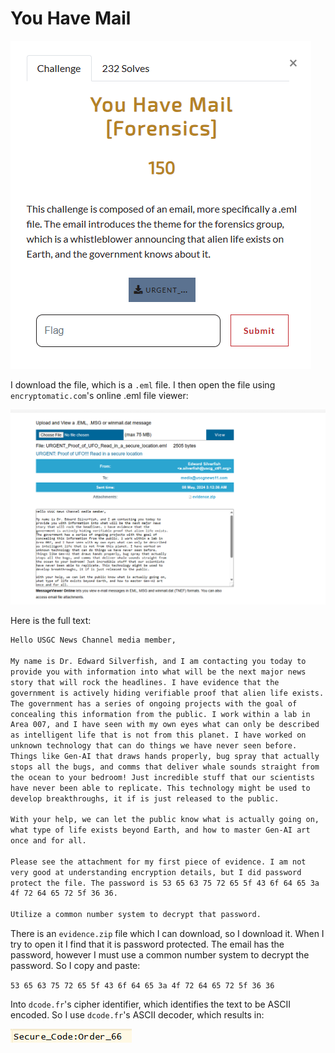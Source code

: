# You Have Mail
![](../images/you-have-mail-part-1.png)

I download the file, which is a `.eml` file. I then open the file using `encryptomatic.com`'s online .eml file viewer:

![](../images/you-have-mail-part-2.png)

Here is the full text:

```txt
Hello USGC News Channel media member,

My name is Dr. Edward Silverfish, and I am contacting you today to
provide you with information into what will be the next major news
story that will rock the headlines. I have evidence that the
government is actively hiding verifiable proof that alien life exists.
The government has a series of ongoing projects with the goal of
concealing this information from the public. I work within a lab in
Area 007, and I have seen with my own eyes what can only be described
as intelligent life that is not from this planet. I have worked on
unknown technology that can do things we have never seen before.
Things like Gen-AI that draws hands properly, bug spray that actually
stops all the bugs, and comms that deliver whale sounds straight from
the ocean to your bedroom! Just incredible stuff that our scientists
have never been able to replicate. This technology might be used to
develop breakthroughs, it if is just released to the public.

With your help, we can let the public know what is actually going on,
what type of life exists beyond Earth, and how to master Gen-AI art
once and for all.

Please see the attachment for my first piece of evidence. I am not
very good at understanding encryption details, but I did password
protect the file. The password is 53 65 63 75 72 65 5f 43 6f 64 65 3a
4f 72 64 65 72 5f 36 36.

Utilize a common number system to decrypt that password.
```
There is an `evidence.zip` file which I can download, so I download it. When I try to open it I find that it is password protected. The email has the password, however I must use a common number system to decrypt the password. So I copy and paste:

`53 65 63 75 72 65 5f 43 6f 64 65 3a 4f 72 64 65 72 5f 36 36`

Into `dcode.fr`'s cipher identifier, which identifies the text to be ASCII encoded. So I use `dcode.fr`'s ASCII decoder, which results in:

![](../images/you-have-mail-part-4.png)

